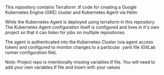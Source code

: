 This repository contains Terraform .tf code for creating a Google Kubernetes Engine (GKE) cluster and Kubernetes Agent via Helm

While the Kubernetes Agent is deployed using terraform in this repository. The Kubernetes Agent configuration itself is configured and lives in it's own project so that it can listen for jobs on multiple repositories.

The agent is authenticated into the Kubernetes Cluster (via agent access token) and configured to monitor changes to a particular .yaml file (GitLab runner configuration file).

Note: Project repo is intentionally missing variables.tf file. You will need to add your own variables.tf file and insert with your values
